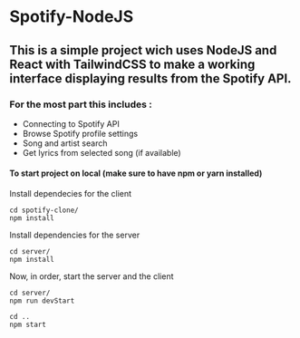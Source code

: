 # Spotify-NodeJS

## This is a simple project wich uses NodeJS and React with TailwindCSS to make a working interface displaying results from the Spotify API.
### For the most part this includes :

* Connecting to Spotify API
* Browse Spotify profile settings
* Song and artist search
* Get lyrics from selected song (if available)

#### To start project on local (make sure to have npm or yarn installed)
Install dependecies for the client

    cd spotify-clone/
    npm install

Install dependencies for the server

    cd server/
    npm install

Now, in order, start the server and the client

    cd server/
    npm run devStart

    cd ..
    npm start